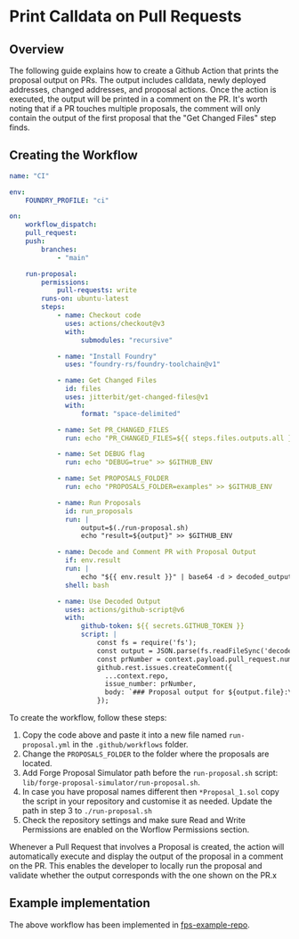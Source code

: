 # Print Calldata on Pull Requests

## Overview

The following guide explains how to create a Github Action that prints the
proposal output on PRs. The output includes calldata, newly deployed addresses,
changed addresses, and proposal actions. Once the action is executed, the output
will be printed in a comment on the PR. It's worth noting that if a PR touches
multiple proposals, the comment will only contain the output of the first
proposal that the "Get Changed Files" step finds.

## Creating the Workflow

```yaml
name: "CI"

env:
    FOUNDRY_PROFILE: "ci"

on:
    workflow_dispatch:
    pull_request:
    push:
        branches:
            - "main"

    run-proposal:
        permissions:
            pull-requests: write
        runs-on: ubuntu-latest
        steps:
            - name: Checkout code
              uses: actions/checkout@v3
              with:
                  submodules: "recursive"

            - name: "Install Foundry"
              uses: "foundry-rs/foundry-toolchain@v1"

            - name: Get Changed Files
              id: files
              uses: jitterbit/get-changed-files@v1
              with:
                  format: "space-delimited"

            - name: Set PR_CHANGED_FILES
              run: echo "PR_CHANGED_FILES=${{ steps.files.outputs.all }}" >> $GITHUB_ENV

            - name: Set DEBUG flag
              run: echo "DEBUG=true" >> $GITHUB_ENV

            - name: Set PROPOSALS_FOLDER
              run: echo "PROPOSALS_FOLDER=examples" >> $GITHUB_ENV

            - name: Run Proposals
              id: run_proposals
              run: |
                  output=$(./run-proposal.sh)
                  echo "result=${output}" >> $GITHUB_ENV

            - name: Decode and Comment PR with Proposal Output
              if: env.result
              run: |
                  echo "${{ env.result }}" | base64 -d > decoded_output.json
              shell: bash

            - name: Use Decoded Output
              uses: actions/github-script@v6
              with:
                  github-token: ${{ secrets.GITHUB_TOKEN }}
                  script: |
                      const fs = require('fs');
                      const output = JSON.parse(fs.readFileSync('decoded_output.json', 'utf8'));
                      const prNumber = context.payload.pull_request.number;
                      github.rest.issues.createComment({
                        ...context.repo,
                        issue_number: prNumber,
                        body: `### Proposal output for ${output.file}:\n\`\`\`\n${output.output}\n\`\`\``
                      });
```

To create the workflow, follow these steps:

1. Copy the code above and paste it into a new file named `run-proposal.yml` in the `.github/workflows` folder.
2. Change the `PROPOSALS_FOLDER` to the folder where the proposals are located.
3. Add Forge Proposal Simulator path before the `run-proposal.sh` script: `lib/forge-proposal-simulator/run-proposal.sh`.
4. In case you have proposal names different then `*Proposal_1.sol` copy the script in your repository and customise it as needed. Update the path in step 3 to `./run-proposal.sh`
5. Check the repository settings and make sure Read and Write Permissions
   are enabled on the Worflow Permissions section.

Whenever a Pull Request that involves a Proposal is created, the action will automatically execute and display the output of the proposal in a comment on the PR. This enables the developer to locally run the proposal and validate whether the output corresponds with the one shown on the PR.x

## Example implementation

The above workflow has been implemented in [fps-example-repo](https://github.com/solidity-labs-io/fps-example-repo/.github/workflows/run-latest-proposal.yml).